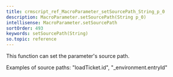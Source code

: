 ```yaml
---
title: crmscript_ref_MacroParameter_setSourcePath_String_p_0
description: MacroParameter.setSourcePath(String p_0)
intellisense: MacroParameter.setSourcePath
sortOrder: 493
keywords: setSourcePath(String)
so.topic: reference
---
```



This function can set the parameter's source path.


Examples of source paths: "loadTicket.id", "_environment.entryId"


